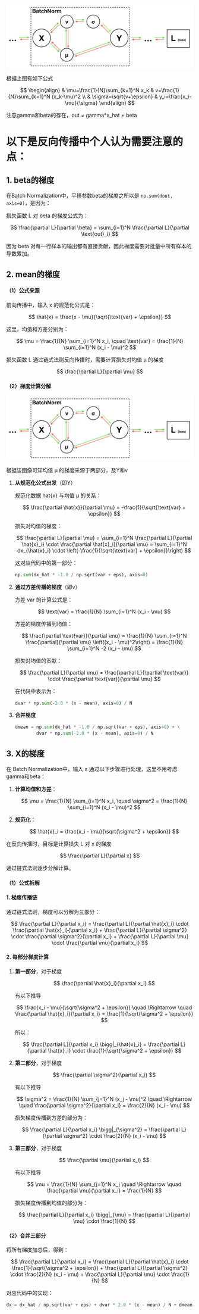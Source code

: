 ![img](https://raw.githubusercontent.com/cs231n/cs231n.github.io/master/assets/a2/batchnorm_graph.png)

根据上图有如下公式

$$
\begin{align}
& \mu=\frac{1}{N}\sum_{k=1}^N x_k  &  v=\frac{1}{N}\sum_{k=1}^N (x_k-\mu)^2 \\
& \sigma=\sqrt{v+\epsilon}     &  y_i=\frac{x_i-\mu}{\sigma}
\end{align}
$$

注意gamma和beta的存在，out = gamma*x_hat + beta



# 以下是反向传播中个人认为需要注意的点：

## 1. beta的梯度

在Batch Normalization中，平移参数beta的梯度之所以是 `np.sum(dout, axis=0)`，是因为：

损失函数 L 对 beta 的梯度公式为：

$$
\frac{\partial L}{\partial \beta} = \sum_{i=1}^N \frac{\partial L}{\partial \text{out}_i}
$$

因为 beta 对每一行样本的输出都有直接贡献，因此梯度需要对批量中所有样本的导数累加。



## 2. mean的梯度

#### （1）公式来源

前向传播中，输入 x 的规范化公式是：

$$
\hat{x} = \frac{x - \mu}{\sqrt{\text{var} + \epsilon}}
$$

这里，均值和方差分别为：

$$
\mu = \frac{1}{N} \sum_{i=1}^N x_i, \quad \text{var} = \frac{1}{N} \sum_{i=1}^N (x_i - \mu)^2
$$

损失函数 L 通过链式法则反向传播时，需要计算损失对均值 μ 的梯度 

$$
\frac{\partial L}{\partial \mu}
$$

#### （2）梯度计算分解

![img](https://raw.githubusercontent.com/cs231n/cs231n.github.io/master/assets/a2/batchnorm_graph.png)

根据该图像可知均值 μ 的梯度来源于两部分，及Y和v

1. **从规范化公式出发**（即Y）

   规范化数据 hat{x} 与均值 μ 的关系：
   
   $$
   \frac{\partial \hat{x}}{\partial \mu} = -\frac{1}{\sqrt{\text{var} + \epsilon}}
   $$
   
   损失对均值的梯度：
   
   $$
   \frac{\partial L}{\partial \mu} = \sum_{i=1}^N \frac{\partial L}{\partial \hat{x}_i} \cdot \frac{\partial \hat{x}_i}{\partial \mu} = \sum_{i=1}^N dx_{\hat{x}_i} \cdot \left(-\frac{1}{\sqrt{\text{var} + \epsilon}}\right)
   $$
   
   这对应代码中的第一部分：

   ```python
   np.sum(dx_hat * -1.0 / np.sqrt(var + eps), axis=0)
   ```

3. **通过方差传播的梯度**（即v）

   方差 var 的计算公式是：
   
   $$
   \text{var} = \frac{1}{N} \sum_{i=1}^N (x_i - \mu)
   $$
   
   方差的梯度传播到均值：
   
   $$
   \frac{\partial \text{var}}{\partial \mu} = \frac{1}{N} \sum_{i=1}^N \frac{\partial}{\partial \mu} \left((x_i - \mu)^2\right) = \frac{1}{N} \sum_{i=1}^N -2 (x_i - \mu)
   $$
   
   损失对均值的贡献：
   
   $$
   \frac{\partial L}{\partial \mu} = \frac{\partial L}{\partial \text{var}} \cdot \frac{\partial \text{var}}{\partial \mu}
   $$
   
   在代码中表示为：

   ```python
   dvar * np.sum(-2.0 * (x - mean), axis=0) / N
   ```

5. **合并梯度** 

   ```python
   dmean = np.sum(dx_hat * -1.0 / np.sqrt(var + eps), axis=0) + \
           dvar * np.sum(-2.0 * (x - mean), axis=0) / N
   ```



## 3. X的梯度

在 Batch Normalization中，输入 x 通过以下步骤进行处理，这里不用考虑gamma和beta：

1. **计算均值和方差**：
   
   $$
   \mu = \frac{1}{N} \sum_{i=1}^N x_i, \quad \sigma^2 = \frac{1}{N} \sum_{i=1}^N (x_i - \mu)^2
   $$
   

2. **规范化**：
   
   $$
   \hat{x}_i = \frac{x_i - \mu}{\sqrt{\sigma^2 + \epsilon}}
   $$
   

在反向传播时，目标是计算损失 L 对 x 的梯度 

$$
\frac{\partial L}{\partial x}
$$

通过链式法则逐步分解计算。

#### （1）公式拆解

#### 1. 梯度传播链

通过链式法则，梯度可以分解为三部分：

$$
\frac{\partial L}{\partial x_i} = \frac{\partial L}{\partial \hat{x}_i} \cdot \frac{\partial \hat{x}_i}{\partial x_i} + \frac{\partial L}{\partial \sigma^2} \cdot \frac{\partial \sigma^2}{\partial x_i} + \frac{\partial L}{\partial \mu} \cdot \frac{\partial \mu}{\partial x_i}
$$

#### 2. 每部分梯度计算

1. **第一部分**，对于梯度

   $$
   \frac{\partial \hat{x}_i}{\partial x_i}
   $$
   
   有以下推导
   
   $$
   \frac{x_i - \mu}{\sqrt{\sigma^2 + \epsilon}} \quad \Rightarrow \quad \frac{\partial \hat{x}_i}{\partial x_i} = \frac{1}{\sqrt{\sigma^2 + \epsilon}}
   $$
   
   所以：
   
   $$
   \frac{\partial L}{\partial x_i} \bigg|_{\hat{x}_i} = \frac{\partial L}{\partial \hat{x}_i} \cdot \frac{1}{\sqrt{\sigma^2 + \epsilon}}
   $$

3. **第二部分**，对于梯度

   $$
   \frac{\partial \sigma^2}{\partial x_i}
   $$
   
   有以下推导
   
   $$
   \sigma^2 = \frac{1}{N} \sum_{j=1}^N (x_j - \mu)^2 \quad \Rightarrow \quad \frac{\partial \sigma^2}{\partial x_i} = \frac{2}{N} (x_i - \mu)
   $$
   
   损失梯度传播到方差的部分为：
   
   $$
   \frac{\partial L}{\partial x_i} \bigg|_{\sigma^2} = \frac{\partial L}{\partial \sigma^2} \cdot \frac{2}{N} (x_i - \mu)
   $$

5. **第三部分**，对于梯度

   $$
   \frac{\partial \mu}{\partial x_i}
   $$
   
   有以下推导
   
   $$
   \mu = \frac{1}{N} \sum_{j=1}^N x_j \quad \Rightarrow \quad \frac{\partial \mu}{\partial x_i} = \frac{1}{N}
   $$
   
   损失梯度传播到均值的部分为：
   
   $$
   \frac{\partial L}{\partial x_i} \bigg|_{\mu} = \frac{\partial L}{\partial \mu} \cdot \frac{1}{N}
   $$

#### （2）合并三部分

将所有梯度加总后，得到：

$$
\frac{\partial L}{\partial x_i} = \frac{\partial L}{\partial \hat{x}_i} \cdot \frac{1}{\sqrt{\sigma^2 + \epsilon}} + \frac{\partial L}{\partial \sigma^2} \cdot \frac{2}{N} (x_i - \mu) + \frac{\partial L}{\partial \mu} \cdot \frac{1}{N}
$$

对应代码中的实现：

```python
dx = dx_hat / np.sqrt(var + eps) + dvar * 2.0 * (x - mean) / N + dmean / N
```
